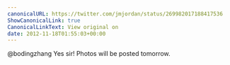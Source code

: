 ```yaml
---
canonicalURL: https://twitter.com/jmjordan/status/269982017188417536
ShowCanonicalLink: true
CanonicalLinkText: View original on
date: 2012-11-18T01:55:03+00:00
---
```

@bodingzhang Yes sir! Photos will be posted tomorrow.